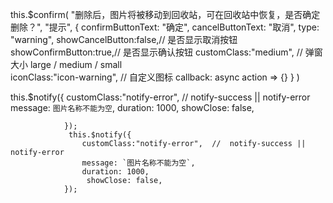   this.$confirm(
                "删除后，图片将被移动到回收站，可在回收站中恢复，是否确定删除？",
                "提示",
                {
                    confirmButtonText: "确定",
                    cancelButtonText: "取消",
                    type: "warning",
                     showCancelButton:false,// 是否显示取消按钮
                     showConfirmButton:true,// 是否显示确认按钮
                     customClass:"medium", // 弹窗大小  large / medium / small 	
                    iconClass:"icon-warning", // 自定义图标 
                    callback: async action => {}
                }
  )    

   this.$notify({
                    customClass:"notify-error",  //  notify-success ||  notify-error
                    message: `图片名称不能为空`,
                    duration: 1000,
                     showClose: false,

                });
                 this.$notify({
                    customClass:"notify-error",  //  notify-success ||  notify-error
                    message: `图片名称不能为空`,
                    duration: 1000,
                     showClose: false,
                });